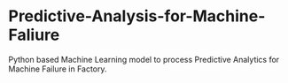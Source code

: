 # Predictive-Analysis-for-Machine-Faliure
Python based Machine Learning model to process Predictive Analytics for Machine Failure in Factory.
